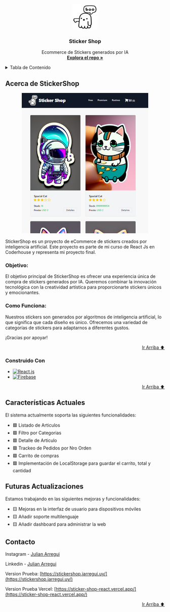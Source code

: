 <a id="readme-top"></a>
<!-- PROJECT LOGO -->
<br />
<div align="center">
  <a href="https://github.com/jarregui92/stickerShopReact">
    <img src="public/images/logo.svg" alt="Logo" width="80" height="80">
  </a>
    <h3 align="center">Sticker Shop</h3>
    <p align="center">
    Ecommerce de Stickers generados por IA
    <br />
    <a href="https://github.com/jarregui92/stickerShopReact"><strong>Explora el repo »</strong></a>
    <br />
  </p>
</div>


<!-- TABLE OF CONTENTS -->
<details>
  <summary>Tabla de Contenido</summary>
  <ol>
    <li>
      <a href="#acerca-de-stickershop">Acerca de StickerShop</a>
      <ul>
        <li><a href="#objetivo">Objetivo</a></li>
        <li><a href="#como-funciona">Como Funciona</a></li>
        <li><a href="#construido-con">Construido con</a></li>
        <li><a href="#contacto">Contacto</a></li>
      </ul>
    </li>

  </ol>
</details>



<!-- ABOUT THE PROJECT -->
## Acerca de StickerShop

<div align="center">
<img src="./public/images/captura_index.png" width="400" />
</div>

StickerShop es un proyecto de eCommerce de stickers creados por inteligencia artificial. Este proyecto es parte de mi curso de React Js en Coderhouse y representa mi proyecto final.

### Objetivo:
El objetivo principal de StickerShop es ofrecer una experiencia única de compra de stickers generados por IA. Queremos combinar la innovación tecnológica con la creatividad artística para proporcionarte stickers únicos y emocionantes.

### Como Funciona:
Nuestros stickers son generados por algoritmos de inteligencia artificial, lo que significa que cada diseño es único. Ofrecemos una variedad de categorías de stickers para adaptarnos a diferentes gustos.

¡Gracias por apoyar!

<p align="right"><a href="#readme-top">Ir Arriba ⬆️</a></p>


### Construido Con

- [![React.js]][React-url]
- [![Firebase]][Firebase-url]

<p align="right"><a href="#readme-top">Ir Arriba ⬆️</a></p>

## Características Actuales

El sistema actualmente soporta las siguientes funcionalidades:

- 🟩 Listado de Articulos
- 🟩 Filtro por Categorias
- 🟩 Detalle de Articulo
- 🟩 Trackeo de Pedidos por Nro Orden
- 🟩 Carrito de compras
- 🟩 Implementación de LocalStorage para guardar el carrito, total y cantidad

## Futuras Actualizaciones

Estamos trabajando en las siguientes mejoras y funcionalidades:

- 🟨 Mejoras en la interfaz de usuario para dispositivos móviles
- 🟨 Añadir soporte multilenguaje
- 🟨 Añadir dashboard para administrar la web


<!-- CONTACT -->
## Contacto

Instagram - [Julian Arregui](https://instagram.com/jarregui92)

Linkedin - [Julian Arregui](https://www.linkedin.com/in/jarregui92/)

Version Prueba: [https://stickershop.jarregui.uy/](https://stickershop.jarregui.uy/)

Version Prueba Vercel: [https://sticker-shop-react.vercel.app/](https://sticker-shop-react.vercel.app/)

<p align="right"><a href="#readme-top">Ir Arriba ⬆️</a></p>

<!-- MARKDOWN LINKS & IMAGES -->
[product-screenshot]: ./public/images/Captura.png
[React.js]: https://img.shields.io/badge/React-20232A?style=for-the-badge&logo=react&logoColor=61DAFB
[Firebase]: https://img.shields.io/badge/Firebase-20232A?style=for-the-badge&logo=firebase&logoColor=yellow
[React-url]: https://reactjs.org/
[Firebase-url]: https://firebase.google.com/
